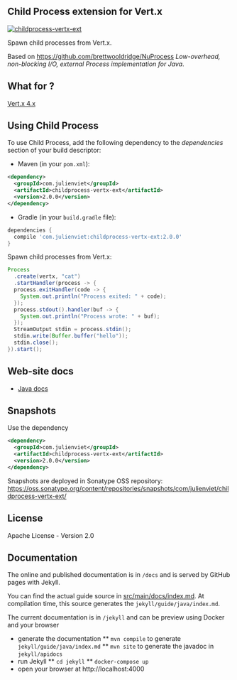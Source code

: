 ## Child Process extension for Vert.x

[![childprocess-vertx-ext](https://github.com/vietj/childprocess-vertx-ext/actions/workflows/ci.yml/badge.svg)](https://github.com/vietj/childprocess-vertx-ext/actions/workflows/ci.yml)

Spawn child processes from Vert.x.

Based on https://github.com/brettwooldridge/NuProcess _Low-overhead, non-blocking I/O, external Process implementation for Java_.

## What for ?

[Vert.x 4.x](http://vertx.io)

## Using Child Process

To use Child Process, add the following dependency to the _dependencies_ section of your build descriptor:

* Maven (in your `pom.xml`):

```xml
<dependency>
  <groupId>com.julienviet</groupId>
  <artifactId>childprocess-vertx-ext</artifactId>
  <version>2.0.0</version>
</dependency>
```

* Gradle (in your `build.gradle` file):

```groovy
dependencies {
  compile 'com.julienviet:childprocess-vertx-ext:2.0.0'
}
```

Spawn child processes from Vert.x:

```java
Process
  .create(vertx, "cat")
  .startHandler(process -> {
  process.exitHandler(code -> {
    System.out.println("Process exited: " + code);
  });
  process.stdout().handler(buf -> {
    System.out.println("Process wrote: " + buf);
  });
  StreamOutput stdin = process.stdin();
  stdin.write(Buffer.buffer("hello"));
  stdin.close();
}).start();
```

## Web-site docs

* [Java docs](http://www.julienviet.com/childprocess-vertx-ext/guide/java/index.html)

## Snapshots

Use the dependency

```xml
<dependency>
  <groupId>com.julienviet</groupId>
  <artifactId>childprocess-vertx-ext</artifactId>
  <version>2.0.0</version>
</dependency>
```

Snapshots are deployed in Sonatype OSS repository: https://oss.sonatype.org/content/repositories/snapshots/com/julienviet/childprocess-vertx-ext/

## License

Apache License - Version 2.0

## Documentation

The online and published documentation is in `/docs` and is served by GitHub pages with Jekyll.

You can find the actual guide source in [src/main/docs/index.md](src/main/docs/index.md). At compilation time, this
source generates the `jekyll/guide/java/index.md`.

The current documentation is in `/jekyll` and can be preview using Docker and your browser

* generate the documentation
** `mvn compile` to generate `jekyll/guide/java/index.md`
** `mvn site` to generate the javadoc in `jekyll/apidocs`
* run Jekyll
** `cd jekyll`
** `docker-compose up`
* open your browser at http://localhost:4000
